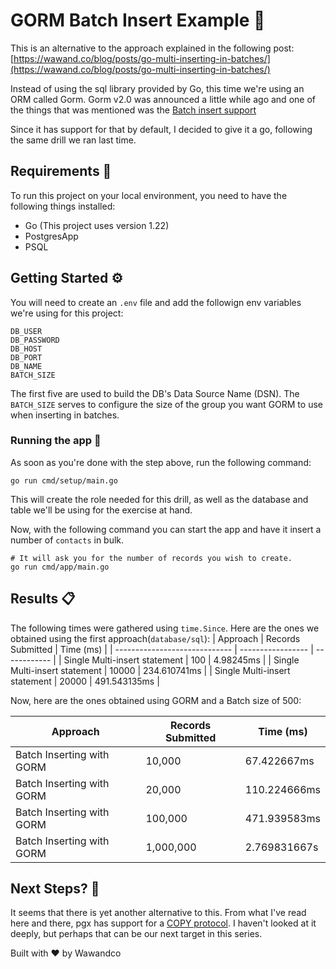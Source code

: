 # GORM Batch Insert Example 🧪

This is an alternative to the approach explained in the following post: [https://wawand.co/blog/posts/go-multi-inserting-in-batches/](https://wawand.co/blog/posts/go-multi-inserting-in-batches/)

Instead of using the sql library provided by Go, this time we're using an ORM called Gorm. Gorm v2.0 was announced a little while ago and one of the things that was mentioned was the [Batch insert support](https://gorm.io/docs/v2_release_note.html#Batch-Insert)

Since it has support for that by default, I decided to give it a go, following the same drill we ran last time.

## Requirements 🔎️

To run this project on your local environment, you need to have the following things installed:

- Go (This project uses version 1.22)
- PostgresApp
- PSQL

## Getting Started ⚙️

You will need to create an `.env` file and add the followign env variables we're using for this project:

```env
DB_USER
DB_PASSWORD
DB_HOST
DB_PORT
DB_NAME
BATCH_SIZE
```

The first five are used to build the DB's Data Source Name (DSN). The `BATCH_SIZE` serves to configure the size of the group you want GORM to use when inserting in batches.

### Running the app 🚀

As soon as you're done with the step above, run the following command:

```
go run cmd/setup/main.go
```

This will create the role needed for this drill, as well as the database and table we'll be using for the exercise at hand.

Now, with the following command you can start the app and have it insert a number of `contacts` in bulk.

```
# It will ask you for the number of records you wish to create.
go run cmd/app/main.go
```

## Results 📋

The following times were gathered using `time.Since`.
Here are the ones we obtained using the first approach(`database/sql`):
| Approach | Records Submitted | Time (ms) |
| ----------------------------- | ----------------- | ------------ |
| Single Multi-insert statement | 100 | 4.98245ms |
| Single Multi-insert statement | 10000 | 234.610741ms |
| Single Multi-insert statement | 20000 | 491.543135ms |

Now, here are the ones obtained using GORM and a Batch size of 500:

| Approach                  | Records Submitted | Time (ms)    |
| ------------------------- | ----------------- | ------------ |
| Batch Inserting with GORM | 10,000            | 67.422667ms  |
| Batch Inserting with GORM | 20,000            | 110.224666ms |
| Batch Inserting with GORM | 100,000           | 471.939583ms |
| Batch Inserting with GORM | 1,000,000         | 2.769831667s |

## Next Steps? 🧐

It seems that there is yet another alternative to this. From what I've read here and there, pgx has support for a [COPY protocol](https://pkg.go.dev/github.com/jackc/pgx/v4#hdr-Copy_Protocol). I haven't looked at it deeply, but perhaps that can be our next target in this series.

Built with ❤️ by Wawandco
